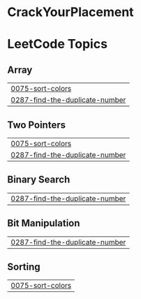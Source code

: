 # CrackYourPlacement
<!---LeetCode Topics Start-->
# LeetCode Topics
## Array
|  |
| ------- |
| [0075-sort-colors](https://github.com/niteangel2/CrackYourPlacement/tree/master/0075-sort-colors) |
| [0287-find-the-duplicate-number](https://github.com/niteangel2/CrackYourPlacement/tree/master/0287-find-the-duplicate-number) |
## Two Pointers
|  |
| ------- |
| [0075-sort-colors](https://github.com/niteangel2/CrackYourPlacement/tree/master/0075-sort-colors) |
| [0287-find-the-duplicate-number](https://github.com/niteangel2/CrackYourPlacement/tree/master/0287-find-the-duplicate-number) |
## Binary Search
|  |
| ------- |
| [0287-find-the-duplicate-number](https://github.com/niteangel2/CrackYourPlacement/tree/master/0287-find-the-duplicate-number) |
## Bit Manipulation
|  |
| ------- |
| [0287-find-the-duplicate-number](https://github.com/niteangel2/CrackYourPlacement/tree/master/0287-find-the-duplicate-number) |
## Sorting
|  |
| ------- |
| [0075-sort-colors](https://github.com/niteangel2/CrackYourPlacement/tree/master/0075-sort-colors) |
<!---LeetCode Topics End-->
